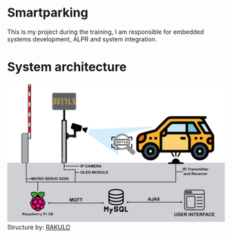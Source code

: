 Smartparking
============

This is my project during the training, I am responsible for embedded systems development, ALPR and system integration.


System architecture
============

![架構圖](https://github.com/RAKULO/smartparking/blob/main/paperwork_alpr.png)
Structure by: [RAKULO](https://github.com/RAKULO)
